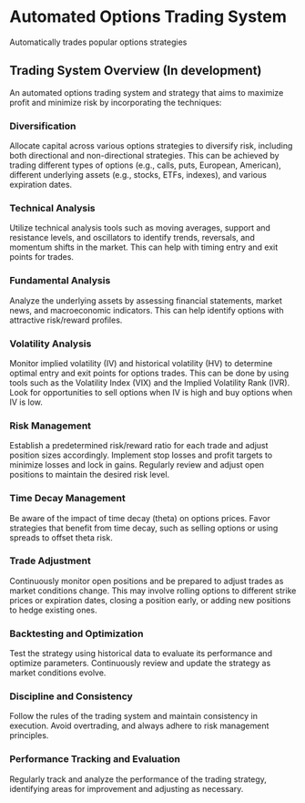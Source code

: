 # Automated Options Trading System
Automatically trades popular options strategies

## Trading System Overview (In development)
An automated options trading system and strategy that aims to maximize profit and minimize risk by incorporating the techniques:

### Diversification

Allocate capital across various options strategies to diversify risk, including both directional and non-directional strategies. This can be achieved by trading different types of options (e.g., calls, puts, European, American), different underlying assets (e.g., stocks, ETFs, indexes), and various expiration dates.

### Technical Analysis

Utilize technical analysis tools such as moving averages, support and resistance levels, and oscillators to identify trends, reversals, and momentum shifts in the market. This can help with timing entry and exit points for trades.

### Fundamental Analysis

Analyze the underlying assets by assessing financial statements, market news, and macroeconomic indicators. This can help identify options with attractive risk/reward profiles.

### Volatility Analysis

Monitor implied volatility (IV) and historical volatility (HV) to determine optimal entry and exit points for options trades. This can be done by using tools such as the Volatility Index (VIX) and the Implied Volatility Rank (IVR). Look for opportunities to sell options when IV is high and buy options when IV is low.

### Risk Management

Establish a predetermined risk/reward ratio for each trade and adjust position sizes accordingly. Implement stop losses and profit targets to minimize losses and lock in gains. Regularly review and adjust open positions to maintain the desired risk level.

### Time Decay Management

Be aware of the impact of time decay (theta) on options prices. Favor strategies that benefit from time decay, such as selling options or using spreads to offset theta risk.

### Trade Adjustment

Continuously monitor open positions and be prepared to adjust trades as market conditions change. This may involve rolling options to different strike prices or expiration dates, closing a position early, or adding new positions to hedge existing ones.

### Backtesting and Optimization

Test the strategy using historical data to evaluate its performance and optimize parameters. Continuously review and update the strategy as market conditions evolve.

### Discipline and Consistency

Follow the rules of the trading system and maintain consistency in execution. Avoid overtrading, and always adhere to risk management principles.

### Performance Tracking and Evaluation

Regularly track and analyze the performance of the trading strategy, identifying areas for improvement and adjusting as necessary.
